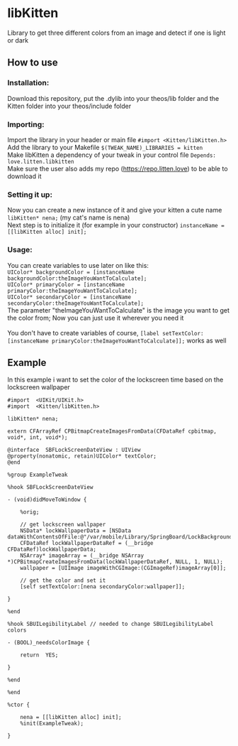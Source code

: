 # libKitten
Library to get three different colors from an image and detect if one is light or dark

## How to use

### Installation:
Download this repository, put the .dylib into your theos/lib folder and the Kitten folder into your theos/include folder

### Importing:
Import the library in your header or main file `#import <Kitten/libKitten.h>`<br>
Add the library to your Makefile `$(TWEAK_NAME)_LIBRARIES = kitten`<br>
Make libKitten a dependency of your tweak in your control file `Depends: love.litten.libkitten`<br>
Make sure the user also adds my repo (https://repo.litten.love) to be able to download it

### Setting it up:
Now you can create a new instance of it and give your kitten a cute name `libKitten* nena;` (my cat's name is nena) <br>
Next step is to initialize it (for example in your constructor) `instanceName = [[libKitten alloc] init];`

### Usage:
You can create variables to use later on like this:<br>
`UIColor* backgroundColor = [instanceName backgroundColor:theImageYouWantToCalculate];`<br>
`UIColor* primaryColor = [instanceName primaryColor:theImageYouWantToCalculate];`<br>
`UIColor* secondaryColor = [instanceName secondaryColor:theImageYouWantToCalculate];`<br>
The parameter "theImageYouWantToCalculate" is the image you want to get the color from; Now you can just use it wherever you need it
<br><br>
You don't have to create variables of course, `[label setTextColor:[instanceName primaryColor:theImageYouWantToCalculate]];` works as well

## Example
In this example i want to set the color of the lockscreen time based on the lockscreen wallpaper

```
#import  <UIKit/UIKit.h>
#import  <Kitten/libKitten.h>

libKitten* nena;

extern CFArrayRef CPBitmapCreateImagesFromData(CFDataRef cpbitmap, void*, int, void*);

@interface  SBFLockScreenDateView : UIView
@property(nonatomic, retain)UIColor* textColor;
@end

%group ExampleTweak

%hook SBFLockScreenDateView

- (void)didMoveToWindow {

 	%orig;

 	// get lockscreen wallpaper
 	NSData* lockWallpaperData = [NSData dataWithContentsOfFile:@"/var/mobile/Library/SpringBoard/LockBackground.cpbitmap"];
	CFDataRef lockWallpaperDataRef = (__bridge CFDataRef)lockWallpaperData;
	NSArray* imageArray = (__bridge NSArray *)CPBitmapCreateImagesFromData(lockWallpaperDataRef, NULL, 1, NULL);
	wallpaper = [UIImage imageWithCGImage:(CGImageRef)imageArray[0]];

 	// get the color and set it
 	[self setTextColor:[nena secondaryColor:wallpaper]];

}

%end

%hook SBUILegibilityLabel // needed to change SBUILegibilityLabel colors

- (BOOL)_needsColorImage {

 	return  YES;  

}

%end

%end

%ctor {

 	nena = [[libKitten alloc] init];
 	%init(ExampleTweak);

}
```
